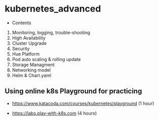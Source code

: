 # kubernetes_advanced

- Contents

1. Monitoring, logging, trouble-shooting
2. High Availability
3. Cluster Upgrade
4. Security
5. Hue Platform
6. Pod auto scaling & rolling update
7. Storage Managment
8. Networking model
9. Helm & Chart.yaml





## Using online k8s Playground for practicing

- https://www.katacoda.com/courses/kubernetes/playground  (1 hour)

- https://labs.play-with-k8s.com (4 hours)

